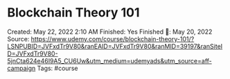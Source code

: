 # Blockchain Theory 101

Created: May 22, 2022 2:10 AM
Finished: Yes
Finished 📅: May 20, 2022
Source: https://www.udemy.com/course/blockchain-theory-101/?LSNPUBID=JVFxdTr9V80&ranEAID=JVFxdTr9V80&ranMID=39197&ranSiteID=JVFxdTr9V80-5jnCta624e46I9A5_CU6Uw&utm_medium=udemyads&utm_source=aff-campaign
Tags: #course
